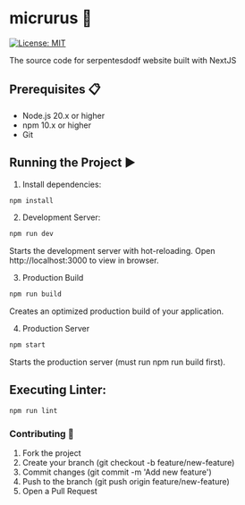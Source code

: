 

# micrurus :snake:

[![License: MIT](https://img.shields.io/badge/License-MIT-blue.svg)](https://opensource.org/licenses/MIT)

The source code for serpentesdodf website built with NextJS

## Prerequisites 📋

- Node.js 20.x or higher
- npm 10.x or higher
- Git

## Running the Project ▶️

1. Install dependencies:
```bash
npm install
```

2. Development Server: 
```bash
npm run dev
```
Starts the development server with hot-reloading. Open http://localhost:3000 to view in browser.

3. Production Build
```bash
npm run build
```
Creates an optimized production build of your application.

4. Production Server
```bash
npm start
```
Starts the production server (must run npm run build first).

## Executing Linter:
```bash
npm run lint
```

### Contributing 🤝

1. Fork the project
2. Create your branch (git checkout -b feature/new-feature)
3. Commit changes (git commit -m 'Add new feature')
4. Push to the branch (git push origin feature/new-feature)
5. Open a Pull Request